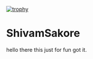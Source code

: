 [![trophy](https://github-profile-trophy.vercel.app/?username=InspiredEnigma12477&theme=onedark)](https://github.com/ryo-ma/github-profile-trophy)


# ShivamSakore
hello there this just for fun
got it.
